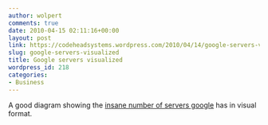 ```yaml
---
author: wolpert
comments: true
date: 2010-04-15 02:11:16+00:00
layout: post
link: https://codeheadsystems.wordpress.com/2010/04/14/google-servers-visualized/
slug: google-servers-visualized
title: Google servers visualized
wordpress_id: 218
categories:
- Business
---
```


﻿﻿A good diagram showing the [insane number of servers google](http://gizmodo.com/5517041/googles-insane-number-of-servers-visualized?utm_source=feedburner&utm_medium=feed&utm_campaign=Feed:+gizmodo/full+(Gizmodo)) has in visual format.
